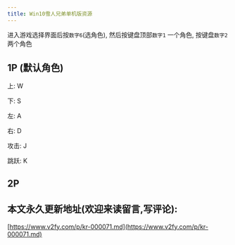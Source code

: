 ```yaml
---
title: Win10雪人兄弟单机版资源
---
```




进入游戏选择界面后按`数字6`(选角色), 然后按键盘顶部`数字1` 一个角色, 按键盘`数字2`两个角色



## 1P (默认角色)



上: W

下: S

左: A

右: D

攻击: J

跳跃: K





## 2P




## 本文永久更新地址(欢迎来读留言,写评论):

[https://www.v2fy.com/p/kr-000071.md](https://www.v2fy.com/p/kr-000071.md)
